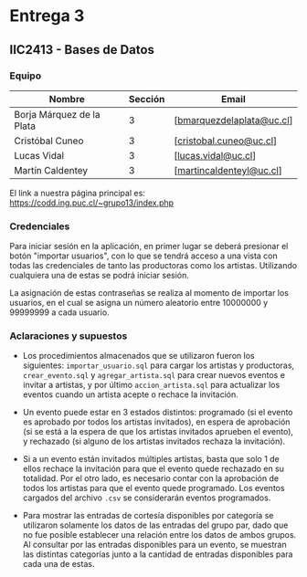 # Entrega 3
## IIC2413 - Bases de Datos

### Equipo
Nombre              | Sección | Email
------------------- | ------- | ---------------------
Borja Márquez de la Plata | 3 | [bmarquezdelaplata@uc.cl]
Cristóbal Cuneo       	  | 3 | [cristobal.cuneo@uc.cl]
Lucas Vidal    	      	  | 3 | [lucas.vidal@uc.cl]
Martín Caldentey      	  | 3 | [martincaldenteyl@uc.cl]

El link a nuestra página principal es: https://codd.ing.puc.cl/~grupo13/index.php

### Credenciales
Para iniciar sesión en la aplicación, en primer lugar se deberá presionar el botón "importar usuarios", con lo que se tendrá acceso a una vista con todas las credenciales de tanto las productoras como los artistas. Utilizando cualquiera una de estas se podrá iniciar sesión.

La asignación de estas contraseñas se realiza al momento de importar los usuarios, en el cual se asigna un número aleatorio entre 10000000 y 99999999 a cada usuario.

### Aclaraciones y supuestos
- Los procedimientos almacenados que se utilizaron fueron los siguientes: ```importar_usuario.sql``` para cargar los artistas y productoras, ```crear_evento.sql``` y ```agregar_artista.sql``` para crear nuevos eventos e invitar a artistas, y por último ```accion_artista.sql``` para actualizar los eventos cuando un artista acepte o rechace la invitación.

- Un evento puede estar en 3 estados distintos: programado (si el evento es aprobado por todos los artistas invitados), en espera de aprobación (si se está a la espera de que los artistas invitados aprueben el evento), y rechazado (si alguno de los artistas invitados rechaza la invitación).

- Si a un evento están invitados múltiples artistas, basta que solo 1 de ellos rechace la invitación para que el evento quede rechazado en su totalidad. Por el otro lado, es necesario contar con la aprobación de todos los artistas para que el evento quede programado. Los eventos cargados del archivo ```.csv``` se considerarán eventos programados.

- Para mostrar las entradas de cortesía disponibles por categoría se utilizaron solamente los datos de las entradas del grupo par, dado que no fue posible establecer una relación entre los datos de ambos grupos. Al consultar por las entradas disponibles para un evento, se muestran las distintas categorías junto a la cantidad de entradas disponibles para cada una de estas.




